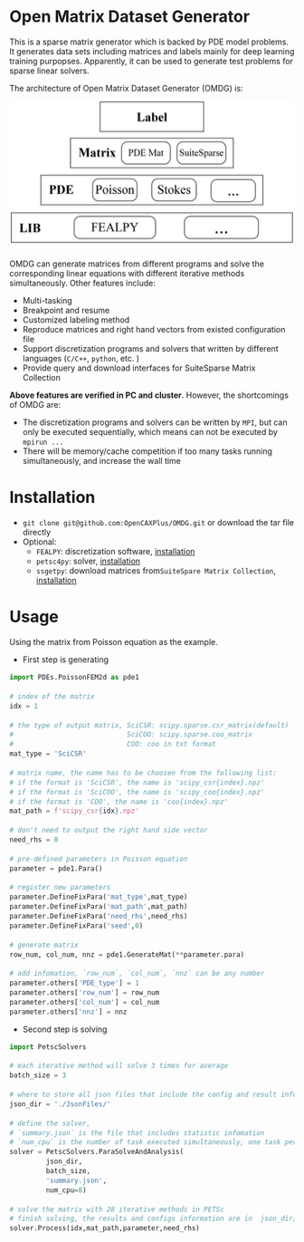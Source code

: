 # Open Matrix Dataset Generator

This is a sparse matrix generator which is backed by PDE model problems. It generates data sets including matrices and labels mainly for deep learning training purpopses. Apparently, it can be used to generate test problems for sparse linear solvers.

The architecture of Open Matrix Dataset Generator (OMDG) is:

![image](./doc/pic/arch.png)

OMDG can generate matrices from different programs and solve the corresponding linear equations with different iterative methods simultaneously. Other features include:

- Multi-tasking
- Breakpoint and resume
- Customized labeling method
- Reproduce matrices and right hand vectors from existed configuration file
- Support discretization programs and solvers that written by different languages (`C/C++`, `python`, etc. )
- Provide query and download interfaces for SuiteSparse Matrix Collection

**Above features are verified in PC and cluster**. However, the shortcomings of OMDG are:

- The discretization programs and solvers can be written by `MPI`, but can only be executed sequentially, which means can not be executed by `mpirun ...` 
- There will be memory/cache competition if too many tasks running simultaneously, and  increase the wall time

# Installation

- `git clone git@github.com:OpenCAXPlus/OMDG.git` or download the tar file directly
- Optional:
  - `FEALPY`: discretization software, [installation](https://github.com/weihuayi/fealpy) 
  - `petsc4py`: solver, [installation](https://www.mcs.anl.gov/petsc/petsc4py-current/docs/usrman/install.html)
  - `ssgetpy`: download matrices from`SuiteSpare Matrix Collection`, [installation](https://github.com/drdarshan/ssgetpy) 

# Usage

Using the matrix from Poisson equation as the example.

- First step is generating 

```python
import PDEs.PoissonFEM2d as pde1

# index of the matrix
idx = 1

# the type of output matrix, SciCSR: scipy.sparse.csr_matrix(default) 
#                            SciCOO: scipy.sparse.coo_matrix 
#                            COO: coo in txt format
mat_type = 'SciCSR'

# matrix name, the name has to be choosen from the following list:
# if the format is 'SciCSR', the name is 'scipy_csr{index}.npz'
# if the format is 'SciCOO', the name is 'scipy_coo{index}.npz'
# if the format is 'COO', the name is 'coo{index}.npz'
mat_path = f'scipy_csr{idx}.npz'

# don't need to output the right hand side vector 
need_rhs = 0

# pre-defined parameters in Poisson equation
parameter = pde1.Para()

# register new parameters
parameter.DefineFixPara('mat_type',mat_type)
parameter.DefineFixPara('mat_path',mat_path)
parameter.DefineFixPara('need_rhs',need_rhs)
parameter.DefineFixPara('seed',0)

# generate matrix 
row_num, col_num, nnz = pde1.GenerateMat(**parameter.para)

# add infomation, `row_num`, `col_num`, `nnz` can be any number 
parameter.others['PDE_type'] = 1
parameter.others['row_num'] = row_num
parameter.others['col_num'] = col_num
parameter.others['nnz'] = nnz
```

- Second step is solving

```python
import PetscSolvers

# each iterative method will solve 3 times for average
batch_size = 3 

# where to store all json files that include the config and result infomation
json_dir = './JsonFiles/' 

# define the solver, 
# `summary.json` is the file that includes statistic infomation
# `num_cpu` is the number of task executed simultaneously, one task per cpu  
solver = PetscSolvers.ParaSolveAndAnalysis(
         json_dir,
         batch_size,
         'summary.json',
         num_cpu=8)

# solve the matrix with 28 iterative methods in PETSc
# finish solving, the results and configs information are in  json_dir/result{idx}.json
solver.Process(idx,mat_path,parameter,need_rhs)
```

